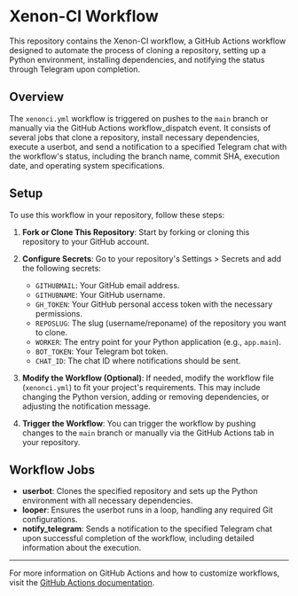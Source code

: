 # Xenon-CI Workflow

This repository contains the Xenon-CI workflow, a GitHub Actions workflow designed to automate the process of cloning a repository, setting up a Python environment, installing dependencies, and notifying the status through Telegram upon completion.

## Overview

The `xenonci.yml` workflow is triggered on pushes to the `main` branch or manually via the GitHub Actions workflow_dispatch event. It consists of several jobs that clone a repository, install necessary dependencies, execute a userbot, and send a notification to a specified Telegram chat with the workflow's status, including the branch name, commit SHA, execution date, and operating system specifications.

## Setup

To use this workflow in your repository, follow these steps:

1. **Fork or Clone This Repository**: Start by forking or cloning this repository to your GitHub account.

2. **Configure Secrets**: Go to your repository's Settings > Secrets and add the following secrets:
   - `GITHUBMAIL`: Your GitHub email address.
   - `GITHUBNAME`: Your GitHub username.
   - `GH_TOKEN`: Your GitHub personal access token with the necessary permissions.
   - `REPOSLUG`: The slug (username/reponame) of the repository you want to clone.
   - `WORKER`: The entry point for your Python application (e.g., `app.main`).
   - `BOT_TOKEN`: Your Telegram bot token.
   - `CHAT_ID`: The chat ID where notifications should be sent.

3. **Modify the Workflow (Optional)**: If needed, modify the workflow file (`xenonci.yml`) to fit your project's requirements. This may include changing the Python version, adding or removing dependencies, or adjusting the notification message.

4. **Trigger the Workflow**: You can trigger the workflow by pushing changes to the `main` branch or manually via the GitHub Actions tab in your repository.

## Workflow Jobs

- **userbot**: Clones the specified repository and sets up the Python environment with all necessary dependencies.
- **looper**: Ensures the userbot runs in a loop, handling any required Git configurations.
- **notify_telegram**: Sends a notification to the specified Telegram chat upon successful completion of the workflow, including detailed information about the execution.

---

For more information on GitHub Actions and how to customize workflows, visit the [GitHub Actions documentation](https://docs.github.com/en/actions).
